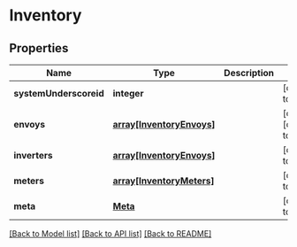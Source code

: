 # Inventory

## Properties
Name | Type | Description | Notes
------------ | ------------- | ------------- | -------------
**systemUnderscoreid** | **integer** |  | [default to null]
**envoys** | [**array[InventoryEnvoys]**](InventoryEnvoys.md) |  | [optional] [default to null]
**inverters** | [**array[InventoryEnvoys]**](InventoryEnvoys.md) |  | [default to null]
**meters** | [**array[InventoryMeters]**](InventoryMeters.md) |  | [default to null]
**meta** | [**Meta**](Meta.md) |  | [default to null]

[[Back to Model list]](../README.md#documentation-for-models) [[Back to API list]](../README.md#documentation-for-api-endpoints) [[Back to README]](../README.md)


